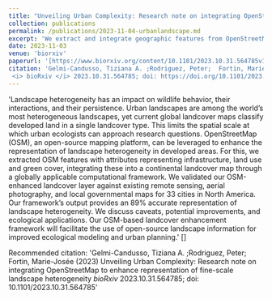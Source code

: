 ```yaml
---
title: "Unveiling Urban Complexity: Research note on integrating OpenStreetMap to enhance representation of fine-scale landscape heterogeneity"
collection: publications
permalink: /publications/2023-11-04-urbanlandscape.md
excerpt: 'We extract and integrate geographic features from OpenStreetMaps into a global landcover map to increase the representation of fine-scale landscape heterogeneity within urban areas.'
date: 2023-11-03
venue: 'biorxiv'
paperurl: '[https://www.biorxiv.org/content/10.1101/2023.10.31.564785v1]'
citation: 'Gelmi-Candusso, Tiziana A. ;Rodriguez, Peter;  Fortin, Marie-Josée (2023) Unveiling Urban Complexity: Research note on integrating OpenStreetMap to enhance representation of fine-scale landscape heterogeneity 
 <i> bioRxiv </i> 2023.10.31.564785; doi: https://doi.org/10.1101/2023.10.31.564785'
---
```

'Landscape heterogeneity has an impact on wildlife behavior, their interactions, and their persistence. Urban landscapes are among the world’s most heterogeneous landscapes, yet current global landcover maps classify developed land in a single landcover type. This limits the spatial scale at which urban ecologists can approach research questions. OpenStreetMap (OSM), an open-source mapping platform, can be leveraged to enhance the representation of landscape heterogeneity in developed areas. For this, we extracted OSM features with attributes representing infrastructure, land use and green cover, integrating these into a continental landcover map through a globally applicable computational framework. We validated our OSM-enhanced landcover layer against existing remote sensing, aerial photography, and local governmental maps for 33 cities in North America. Our framework’s output provides an 89% accurate representation of landscape heterogeneity. We discuss caveats, potential improvements, and ecological applications. Our OSM-based landcover enhancement framework will facilitate the use of open-source landscape information for improved ecological modeling and urban planning.'
[]

Recommended citation: 'Gelmi-Candusso, Tiziana A. ;Rodriguez, Peter;  Fortin, Marie-Josée (2023) Unveiling Urban Complexity: Research note on integrating OpenStreetMap to enhance representation of fine-scale landscape heterogeneity 
 <i> bioRxiv </i> 2023.10.31.564785; doi: 10.1101/2023.10.31.564785'
